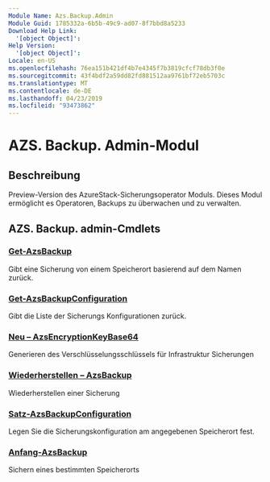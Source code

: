 ```yaml
---
Module Name: Azs.Backup.Admin
Module Guid: 1785332a-6b5b-49c9-ad07-8f7bbd8a5233
Download Help Link:
  '[object Object]': 
Help Version:
  '[object Object]': 
Locale: en-US
ms.openlocfilehash: 76ea151b421df4b7e4345f7b3819cfcf78db3f0e
ms.sourcegitcommit: 43f4bdf2a59dd82fd881512aa9761bf72eb5703c
ms.translationtype: MT
ms.contentlocale: de-DE
ms.lasthandoff: 04/23/2019
ms.locfileid: "93473862"
---
```

# AZS. Backup. Admin-Modul
## Beschreibung
Preview-Version des AzureStack-Sicherungsoperator Moduls.  Dieses Modul ermöglicht es Operatoren, Backups zu überwachen und zu verwalten.

## AZS. Backup. admin-Cmdlets
### [Get-AzsBackup](Get-AzsBackup.md)
Gibt eine Sicherung von einem Speicherort basierend auf dem Namen zurück.

### [Get-AzsBackupConfiguration](Get-AzsBackupConfiguration.md)
Gibt die Liste der Sicherungs Konfigurationen zurück.

### [Neu – AzsEncryptionKeyBase64](New-AzsEncryptionKeyBase64.md)
Generieren des Verschlüsselungsschlüssels für Infrastruktur Sicherungen

### [Wiederherstellen – AzsBackup](Restore-AzsBackup.md)
Wiederherstellen einer Sicherung

### [Satz-AzsBackupConfiguration](Set-AzsBackupConfiguration.md)
Legen Sie die Sicherungskonfiguration am angegebenen Speicherort fest.

### [Anfang-AzsBackup](Start-AzsBackup.md)
Sichern eines bestimmten Speicherorts

